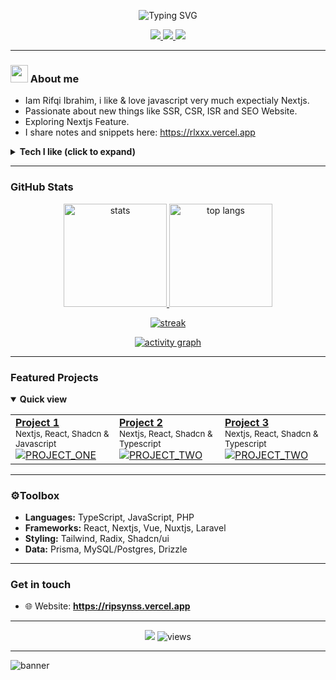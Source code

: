 <!--
Replace all occurrences of YOUR_USERNAME, YOUR_NAME, and YOUR_WEBSITE.
This README is themed after One Dark Pro (Atom) and uses dynamic cards/badges.
-->

<p align="center">
  <img src="https://readme-typing-svg.demolab.com?font=Fira+Code&size=28&duration=2600&pause=700&color=61AFEF&center=true&vCenter=true&width=650&lines=Hi%2C+I'm+YOUR_NAME+%F0%9F%91%8B;Frontend+%7C+Full‑stack+Developer;Loves+React%2C+TypeScript%2C+and+DX;Always+learning+something+new" alt="Typing SVG" />
</p>

<!-- ====== Palette (One Dark Pro) ======
Background: #282C34 | Foreground: #ABB2BF
Accents:    #E06C75 (red), #98C379 (green), #E5C07B (yellow),
            #61AFEF (blue), #C678DD (purple), #56B6C2 (cyan)
======================================= -->

<p align="center">
  <a href="https://github.com/setsuwww">
    <img src="https://img.shields.io/badge/Build-automated-56B6C2?style=for-the-badge&logo=githubactions&logoColor=white" />
  </a>
  <a href="https://ripsynss.vercel.app">
    <img src="https://img.shields.io/badge/Portfolio-online-61AFEF?style=for-the-badge&logo=vercel&logoColor=white" />
  </a>
  <a href="mailto:baimrifqi1@gmail.com">
    <img src="https://img.shields.io/badge/Email-say%20hi!-E5C07B?style=for-the-badge&logo=gmail&logoColor=white" />
  </a>
</p>

---

### <img src="https://github.com/ashutosh1919/assistant-icons/raw/main/laptop-coding.gif" width="28"/> About me

* Iam Rifqi Ibrahim, i like & love javascript very much expectialy Nextjs.
* Passionate about new things like SSR, CSR, ISR and SEO Website.
* Exploring Nextjs Feature.
* I share notes and snippets here: https://rlxxx.vercel.app

<details>
  <summary><b>Tech I like (click to expand)</b></summary>

  <img src="https://skillicons.dev/icons?i=nextjs,js,ts,laravel,php,tailwind,vite,prisma,mongodb,express,react,nodejs,mysql,postgres,docker,github&perline=8" alt="skills"/>

</details>

---

### GitHub Stats

<p align="center">
  <a href="https://github.com/anuraghazra/github-readme-stats">
    <img height="165" src="https://github-readme-stats.vercel.app/api?username=setsuwww&show_icons=true&theme=onedark&hide_border=true&bg_color=282C34&title_color=61AFEF&text_color=ABB2BF&icon_color=E5C07B" alt="stats" />
  </a>
  <a href="https://github.com/anuraghazra/github-readme-stats">
    <img height="165" src="https://github-readme-stats.vercel.app/api/top-langs/?username=setsuwww&layout=compact&theme=onedark&hide_border=true&bg_color=282C34&title_color=61AFEF&text_color=ABB2BF" alt="top langs" />
  </a>
</p>

<p align="center">
  <a href="https://git.io/streak-stats">
    <img src="https://streak-stats.demolab.com/?user=setsuwww&theme=github-dark&hide_border=true&background=282C34&ring=61AFEF&fire=E06C75&currStreakLabel=E5C07B" alt="streak" />
  </a>
</p>

<p align="center">
  <a href="https://github.com/Ashutosh00710/github-readme-activity-graph">
    <img src="https://github-readme-activity-graph.vercel.app/graph?username=setsuwww&theme=github-compact&bg_color=282C34&color=ABB2BF&line=56B6C2&point=C678DD&area=true&hide_border=true" alt="activity graph"/>
  </a>
</p>

---

### Featured Projects

<details open>
  <summary><b>Quick view</b></summary>

  <table>
    <tr>
      <td>
        <a href="https://github.com/setsuwww/lintasartakp">
          <b>Project 1</b>
        </a>
        <br/>
        <sub>Nextjs, React, Shadcn & Javascript</sub>
        <br/>
        <a href="https://github.com/setsuwww/lintasartakp">
          <img src="https://github-readme-stats.vercel.app/api/pin/?username=setsuwww&repo=lintasartakp&theme=onedark&hide_border=true&bg_color=282C34&title_color=61AFEF&text_color=ABB2BF" alt="PROJECT_ONE" />
        </a>
      </td>
      <td>
        <a href="https://github.com/setsuwww/flashcashier">
          <b>Project 2</b>
        </a>
        <br/>
        <sub>Nextjs, React, Shadcn & Typescript</sub>
        <br/>
        <a href="https://github.com/setsuwww/flashcashier">
          <img src="https://github-readme-stats.vercel.app/api/pin/?username=setsuwww&repo=flashcashier&theme=onedark&hide_border=true&bg_color=282C34&title_color=61AFEF&text_color=ABB2BF" alt="PROJECT_TWO" />
        </a>
      </td>
      <td>
        <a href="https://github.com/setsuwww/nexttask">
          <b>Project 3</b>
        </a>
        <br/>
        <sub>Nextjs, React, Shadcn & Typescript</sub>
        <br/>
        <a href="https://github.com/setsuwww/nexttask">
          <img src="https://github-readme-stats.vercel.app/api/pin/?username=setsuwww&repo=nexttask&theme=onedark&hide_border=true&bg_color=282C34&title_color=61AFEF&text_color=ABB2BF" alt="PROJECT_TWO" />
        </a>
      </td>
    </tr>
  </table>
</details>

---

### ⚙Toolbox

* **Languages:** TypeScript, JavaScript, PHP
* **Frameworks:** React, Nextjs, Vue, Nuxtjs, Laravel
* **Styling:** Tailwind, Radix, Shadcn/ui
* **Data:** Prisma, MySQL/Postgres, Drizzle

---

### Get in touch

* 🌐 Website: **https://ripsynss.vercel.app**

---

<p align="center">
  <img src="https://img.shields.io/badge/Theme-One%20Dark%20Pro-282C34?style=for-the-badge&logo=atom&logoColor=ABB2BF" />
  <img src="https://komarev.com/ghpvc/?username=setsuwww&style=for-the-badge&color=61AFEF&label=Profile+Views" alt="views"/>
</p>

---

<picture>
  <source media="(prefers-color-scheme: dark)" srcset="https://svg-banners.vercel.app/api?type=glitch&text1=setsuwww&width=1100&height=220" />
  <img alt="banner" src="https://svg-banners.vercel.app/api?type=glitch&text1=setsuwww&width=1100&height=220" />
</picture>
